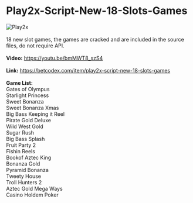 # Play2x-Script-New-18-Slots-Games
![Play2x](https://github.com/BetCodex/Play2x-Script-New-18-Slots-Games/assets/162466962/23437cb7-50d1-47f3-a8fa-3df7935269f0)
<br><br>
18 new slot games, the games are cracked and are included in the source files, do not require API.<br><br>
<b>Video:</b> https://youtu.be/bmMWT8_szS4
<br><br>
<b>Link:</b> https://betcodex.com/item/play2x-script-new-18-slots-games
<br>
<br>
<b>Game List:</b><br>
Gates of Olympus
<br>
Starlight Princess
<br>
Sweet Bonanza
<br>
Sweet Bonanza Xmas
<br>
Big Bass Keeping it Reel
<br>
Pirate Gold Deluxe
<br>
Wild West Gold
<br>
Sugar Rush
<br>
Big Bass Splash
<br>
Fruit Party 2
<br>
Fishin Reels
<br>
Bookof Aztec King
<br>
Bonanza Gold
<br>
Pyramid Bonanza
<br>
Tweety House
<br>
Troll Hunters 2
<br>
Aztec Gold Mega Ways
<br>
Casino Holdem Poker
